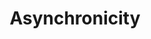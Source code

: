 ---
layout: topic
title: Asynchronicity
permalink: /design/topics/asynchronicity
sort: Asynchronicity_Asynchronicity
topic_id: asynchronicity
topic_category: Asynchronicity
topic_name: Asynchronicity
topic_description: How to handle long operations
guidelines:
  - guideline_id: cloud-foundy-cloud-controller-api-style-guide
    guideline_title: Cloud Controller API v3 Style Guide (Proposal)
    guideline_type: github
    guideline_url: 'https://github.com/cloudfoundry/cc-api-v3-style-guide'
    guideline_company: Cloud Foundry
    guideline_companyLogoUrl: /media/logos/cloudfoundry.png
    guideline_companyUrl: 'https://www.cloudfoundry.org/'
    guideline_date: 2016-05-11T00:00:00.000Z
    guideline_reviewDate: 2016-08-18T00:00:00.000Z
    guideline__links:
      self:
        href: /design/guidelines/cloud-foundy-cloud-controller-api-style-guide
      guidelineTopics:
        href: /design/guidelines/cloud-foundy-cloud-controller-api-style-guide/topics
    references:
      - name: Asynchronicity
        url: 'https://github.com/cloudfoundry/cc-api-v3-style-guide#asynchronicity'
  - guideline_id: microsoft-rest-api-guidelines
    guideline_title: Microsoft REST API Guidelines
    guideline_type: github
    guideline_url: 'https://github.com/Microsoft/api-guidelines/blob/master/Guidelines.md'
    guideline_company: Microsoft
    guideline_companyLogoUrl: /media/logos/microsoft.png
    guideline_companyUrl: 'https://opensource.microsoft.com/'
    guideline_date: 2016-07-19T00:00:00.000Z
    guideline_reviewDate: 2016-08-31T00:00:00.000Z
    guideline__links:
      self:
        href: /design/guidelines/microsoft-rest-api-guidelines
      guidelineTopics:
        href: /design/guidelines/microsoft-rest-api-guidelines/topics
    references:
      - name: Long running API faults
        url: 'https://github.com/Microsoft/api-guidelines/blob/master/Guidelines.md#55-long-running-api-faults'
      - name: Long running operations
        url: 'https://github.com/Microsoft/api-guidelines/blob/master/Guidelines.md#13-long-running-operations'
      - name: Operations resource
        url: 'https://github.com/Microsoft/api-guidelines/blob/master/Guidelines.md#1324-operations-resource'
      - name: Operation resource
        url: 'https://github.com/Microsoft/api-guidelines/blob/master/Guidelines.md#1325----operation-resource'
      - name: Operation tombstones
        url: 'https://github.com/Microsoft/api-guidelines/blob/master/Guidelines.md#1326-operation-tombstones'
      - name: 'The typical flow, polling'
        url: 'https://github.com/Microsoft/api-guidelines/blob/master/Guidelines.md#1327-the-typical-flow-polling'
      - name: 'The typical flow, push notifications'
        url: 'https://github.com/Microsoft/api-guidelines/blob/master/Guidelines.md#1328-the-typical-flow-push-notifications'
      - name: Retry-After
        url: 'https://github.com/Microsoft/api-guidelines/blob/master/Guidelines.md#1329-retry-after'
  - guideline_id: redhat-thoughts-on-restful-api-design
    guideline_title: Thoughts on RESTful API Design
    guideline_type: website
    guideline_url: 'http://restful-api-design.readthedocs.io/en/latest/'
    guideline_company: Red Hat
    guideline_companyLogoUrl: /media/logos/redhat.png
    guideline_companyUrl: 'https://www.redhat.com/'
    guideline_authors:
      - name: Geert Jansen
        twitter: 1geertj
    guideline_date: 2012-11-15T00:00:00.000Z
    guideline_reviewDate: 2016-08-18T00:00:00.000Z
    guideline__links:
      self:
        href: /design/guidelines/redhat-thoughts-on-restful-api-design
      guidelineTopics:
        href: /design/guidelines/redhat-thoughts-on-restful-api-design/topics
    references:
      - name: Asynchronous Requests
        url: 'http://restful-api-design.readthedocs.io/en/latest/methods.html#asynchronous-requests'
  - guideline_id: zalando-restful-api-guidelines
    guideline_title: RESTFul API Guidelines
    guideline_type: website
    guideline_url: 'http://zalando.github.io/restful-api-guidelines/'
    guideline_company: Zalando
    guideline_companyLogoUrl: /media/logos/zalando.png
    guideline_companyUrl: 'https://tech.zalando.de/'
    guideline_date: 2016-01-22T00:00:00.000Z
    guideline_reviewDate: 2016-08-28T00:00:00.000Z
    guideline__links:
      self:
        href: /design/guidelines/zalando-restful-api-guidelines
      guidelineTopics:
        href: /design/guidelines/zalando-restful-api-guidelines/topics
    references:
      - name: Events
        url: 'http://zalando.github.io/restful-api-guidelines/events/events.html'
---